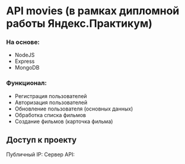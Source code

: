 # API movies (в рамках дипломной работы Яндекс.Практикум)

### На основе:
* NodeJS
* Express
* MongoDB

### Функционал:
* Регистрация пользователей
* Авторизация пользователей
* Обновление пользователя (основных данных)
* Обработка списка фильмов
* Создание фильмов (карточка фильма)

## Доступ к проекту
Публичный IP:
Сервер API: 
